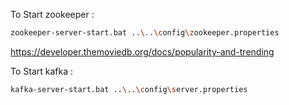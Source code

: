 To Start zookeeper :

```bash
zookeeper-server-start.bat ..\..\config\zookeeper.properties
```

https://developer.themoviedb.org/docs/popularity-and-trending

To Start kafka :

```bash
kafka-server-start.bat ..\..\config\server.properties
```
